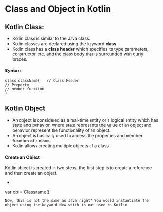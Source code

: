# Class and Object in Kotlin

## Kotlin Class: 

- Kotlin class is similar to the Java class. 
- Kotlin classes are declared using the keyword **class**. 
- Kotlin class has a **class header** which specifies its type parameters, constructor, etc. and the class body that is surrounded with curly braces.

#### Syntax:

```
class className{   // Class Header
// Property
// Member function
}

```


## Kotlin Object

- An object is considered as a real-time entity or a logical entity which has state and behavior, where state represents the value of an object and behavior represent the functionality of an object.
- An object is basically used to access the properties and member function of a class. 
- Kotlin allows creating multiple objects of a class.

#### Create an Object

Kotlin object is created in two steps, the first step is to create a reference and then create an object.

- ```
var obj = Classname()

```
Now, this is not the same as Java right? You would instantiate the object using the keyword New which is not used in Kotlin.
